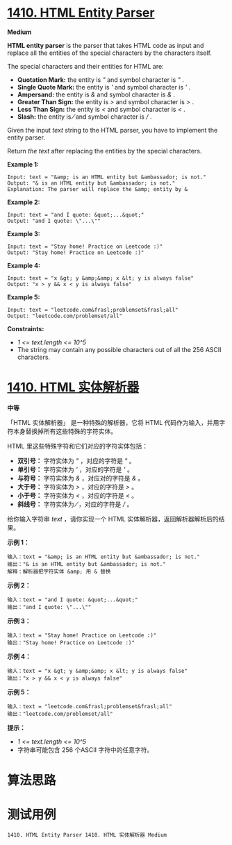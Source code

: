 # [1410. HTML Entity Parser][enTitle]

**Medium**

**HTML entity parser**  is the parser that takes HTML code as input and replace all the entities of the special characters by the characters itself.

The special characters and their entities for HTML are:

- **Quotation Mark:**  the entity is  *"*  and symbol character is  *"* . 
- **Single Quote Mark:**  the entity is  *&apos;*  and symbol character is  *'* . 
- **Ampersand:**  the entity is  *&*  and symbol character is  *&* . 
- **Greater Than Sign:**  the entity is  *>*  and symbol character is  *>* . 
- **Less Than Sign:**  the entity is  *<*  and symbol character is  *<* . 
- **Slash:**  the entity is  *⁄*  and symbol character is  */* .

Given the input  *text*  string to the HTML parser, you have to implement the entity parser.

Return  *the text*  after replacing the entities by the special characters.



**Example 1:** 

```
Input: text = "&amp; is an HTML entity but &ambassador; is not."
Output: "& is an HTML entity but &ambassador; is not."
Explanation: The parser will replace the &amp; entity by &

```

**Example 2:** 

```
Input: text = "and I quote: &quot;...&quot;"
Output: "and I quote: \"...\""

```

**Example 3:** 

```
Input: text = "Stay home! Practice on Leetcode :)"
Output: "Stay home! Practice on Leetcode :)"

```

**Example 4:** 

```
Input: text = "x &gt; y &amp;&amp; x &lt; y is always false"
Output: "x > y && x < y is always false"

```

**Example 5:** 

```
Input: text = "leetcode.com&frasl;problemset&frasl;all"
Output: "leetcode.com/problemset/all"

```



**Constraints:** 

-  *1 <= text.length <= 10^5*  
- The string may contain any possible characters out of all the 256 ASCII characters.


# [1410. HTML 实体解析器][cnTitle]

**中等**

「HTML 实体解析器」 是一种特殊的解析器，它将 HTML 代码作为输入，并用字符本身替换掉所有这些特殊的字符实体。

HTML 里这些特殊字符和它们对应的字符实体包括：

- **双引号：** 字符实体为  *"*  ，对应的字符是  *"*  。 
- **单引号：** 字符实体为  *&apos;*  ，对应的字符是  *'*  。 
- **与符号：** 字符实体为  *&*  ，对应对的字符是  *&*  。 
- **大于号：** 字符实体为  *>*  ，对应的字符是  *>*  。 
- **小于号：** 字符实体为  *<*  ，对应的字符是  *<*  。 
- **斜线号：** 字符实体为  *⁄*  ，对应的字符是  */*  。

给你输入字符串  *text*  ，请你实现一个 HTML 实体解析器，返回解析器解析后的结果。



**示例 1：** 

```
输入：text = "&amp; is an HTML entity but &ambassador; is not."
输出："& is an HTML entity but &ambassador; is not."
解释：解析器把字符实体 &amp; 用 & 替换

```

**示例 2：** 

```
输入：text = "and I quote: &quot;...&quot;"
输出："and I quote: \"...\""

```

**示例 3：** 

```
输入：text = "Stay home! Practice on Leetcode :)"
输出："Stay home! Practice on Leetcode :)"

```

**示例 4：** 

```
输入：text = "x &gt; y &amp;&amp; x &lt; y is always false"
输出："x > y && x < y is always false"

```

**示例 5：** 

```
输入：text = "leetcode.com&frasl;problemset&frasl;all"
输出："leetcode.com/problemset/all"

```



**提示：** 

-  *1 <= text.length <= 10^5*  
- 字符串可能包含 256 个ASCII 字符中的任意字符。




# 算法思路

# 测试用例
```
1410. HTML Entity Parser 1410. HTML 实体解析器 Medium
```

[enTitle]: https://leetcode.com/problems/html-entity-parser/
[cnTitle]: https://leetcode-cn.com/problems/html-entity-parser/
